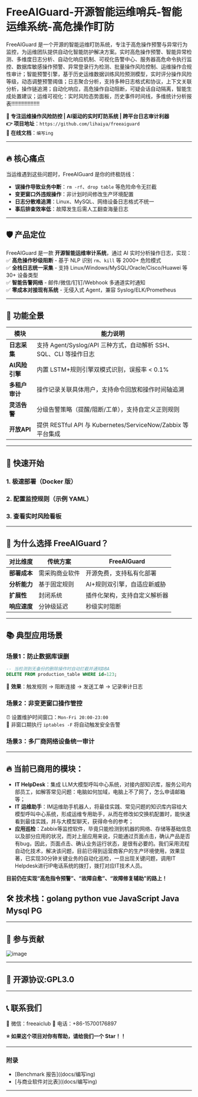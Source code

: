 # FreeAIGuard-开源智能运维哨兵-智能运维系统-高危操作盯防
FreeAIGuard 是一个开源的智能运维盯防系统，专注于高危操作预警与异常行为监控，为运维团队提供自动化智能防护解决方案。实时高危操作预警、智能异常检测、多维度日志分析、自动化响应机制、可视化告警中心、服务器高危命令执行监控、数据库敏感操作预警、异常登录行为检测、批量操作风险控制、运维操作合规性审计；智能预警引擎，基于历史运维数据训练风险预测模型，实时评分操作风险等级，动态调整预警阈值；日志聚合分析，支持多种日志格式和协议，上下文关联分析，操作链追溯；自动化响应，高危操作自动阻断，可疑会话自动隔离，智能生成处置建议；运维可视化：实时风险态势面板，历史事件时间线，多维统计分析报表!!!!!!!!!!!!!!!!!!!

**🚀 专注运维操作风险防控 | AI驱动的实时盯防系统 | 跨平台日志审计利器**  
**👉 项目地址**：`https://github.com/lihaiya/freeaiguard`  
**📖 在线文档**：`编写ing`  

---

## 🔥 核心痛点  
当运维遇到这些问题时，FreeAIGuard 是你的终极防线：  
- **误操作导致业务中断**：`rm -rf`、`drop table` 等危险命令无拦截  
- **变更窗口外违规操作**：非计划时间修改生产环境配置  
- **日志分散难追溯**：Linux、MySQL、网络设备日志格式不统一  
- **事后排查效率低**：故障发生后需人工翻查海量日志  

---

## 🛡️ 产品定位  
FreeAIGuard 是一款 **开源智能运维审计系统**，通过 AI 实时分析操作日志，实现：  
✅ **高危操作秒级阻断** - 基于 NLP 识别 `rm`、`kill` 等 2000+ 危险模式  
✅ **全栈日志统一采集** - 支持 Linux/Windows/MySQL/Oracle/Cisco/Huawei 等 30+ 设备类型  
✅ **智能告警网络** - 邮件/微信/钉钉/Webhook 多通道实时通知  
✅ **零成本对接现有系统** - 无侵入式 Agent，兼容 Syslog/ELK/Prometheus  

---

## 🎯 功能全景  
| 模块                | 能力说明                                                                 |
|---------------------|--------------------------------------------------------------------------|
| **日志采集**        | 支持 Agent/Syslog/API 三种方式，自动解析 SSH、SQL、CLI 等操作日志       |
| **AI风险引擎**      | 内置 LSTM+规则引擎双模式识别，误报率 < 0.1%                              |
| **多租户审计**      | 操作记录关联具体用户，支持命令回放和操作时间轴追溯                       |
| **灵活告警**        | 分级告警策略（提醒/阻断/工单），支持自定义正则规则                       |
| **开放API**         | 提供 RESTful API 与 Kubernetes/ServiceNow/Zabbix 等平台集成              |

---

## 🚀 快速开始  
### 1. 极速部署（Docker 版）  
### 2. 配置监控规则（示例 YAML）  
### 3. 查看实时风险看板  
---

## 🌟 为什么选择 FreeAIGuard？  
| 对比维度       | 传统方案                | FreeAIGuard                          |
|---------------|-------------------------|--------------------------------------|
| **部署成本**  | 需采购商业软件          | 开源免费，支持私有化部署             |
| **分析能力**  | 基于固定规则            | AI+规则双引擎，自适应新威胁          |
| **扩展性**    | 封闭系统                | 插件化架构，支持自定义解析器         |
| **响应速度**  | 分钟级延迟              | 秒级实时阻断                         |

---

## 📚 典型应用场景  
### 场景1：防止数据库误删  
```sql
-- 当检测到无备份的删除操作时自动拦截并通知DBA
DELETE FROM production_table WHERE id=123;
```
📌 **效果**：触发规则 → 阻断连接 → 发送工单 → 记录审计日志  

### 场景2：非变更窗口操作管控  
⏰ 设置维护时间窗口：`Mon-Fri 20:00-23:00`  
🛑 非窗口期执行 `iptables -F` 将自动触发安全告警  

### 场景3：多厂商网络设备统一审计  

---
## 🔥 当前已商用的模块：
- **IT HelpDesk**：集成 LLM大模型呼叫中心系统，对接内部知识库，服务公司内部员工，如解答常见问题：电脑如何加域，电脑上不了网了，怎么申请邮箱等；
- **IT 运维助手**：IM运维助手机器人，将最佳实践、常见问题的知识库内容给大模型呼叫中心系统，形成运维专用助手，从而在修改如交换机配置时，能快速看到最佳实践，并与大模型聊天，获得命令的参考；
- **应用巡检**：Zabbix等监控软件，毕竟只能检测到机器的网络、存储等基础信息以及部分应用的状况，而对上层应用来说，只能通过页面点击，确认产品是否有bug，因此，页面点击、确认业务运行状态，是很有必要的。我们采用流程自动化技术，解决该问题，目前已得到运营商客户的生产环境使用，效果显著，已实现30分钟关键业务的自动化巡检，一旦出现关键问题，调用IT Helpdesk进行IP电话系统的拨打，拨打对应IT技术人员。 

 **目前仍在实现“高危指令预警”、“故障自愈”、“故障修复辅助”的路上！** 

## 🛠️ 技术栈：golang python vue JavaScript Java Mysql PG
<!-- 
- **日志采集**：Filebeat/Logstash 插件  
- **AI分析**：PyTorch + Transformers（预训练运维语料库）  
- **存储**：Elasticsearch + PostgreSQL（审计日志）  
- **告警**：Celery + Redis 异步队列  
- **前端**：Vue3 + ECharts
  -->

---

## 🤝 参与贡献  
![image](https://github.com/user-attachments/assets/09977fad-3a9d-42ca-984c-d61f8386b043)

---

## 📜 开源协议:GPL3.0
---

## 📞 联系我们  
📧 微信：freeaiclub
💬 电话：+86-15700176897  

**⭐ 如果这个项目对你有帮助，请给我们一个 Star！！**  

---

### 附录  
- [Benchmark 报告]((docs/编写ing)  
- [与商业软件对比表]((docs/编写ing)  

---

